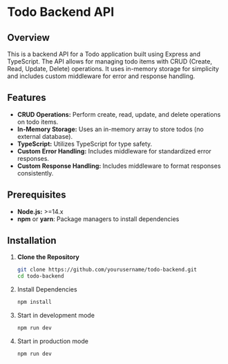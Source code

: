 # Todo Backend API

## Overview

This is a backend API for a Todo application built using Express and TypeScript. The API allows for managing todo items with CRUD (Create, Read, Update, Delete) operations. It uses in-memory storage for simplicity and includes custom middleware for error and response handling.

## Features

- **CRUD Operations:** Perform create, read, update, and delete operations on todo items.
- **In-Memory Storage:** Uses an in-memory array to store todos (no external database).
- **TypeScript:** Utilizes TypeScript for type safety.
- **Custom Error Handling:** Includes middleware for standardized error responses.
- **Custom Response Handling:** Includes middleware to format responses consistently.

## Prerequisites

- **Node.js:** >=14.x
- **npm** or **yarn**: Package managers to install dependencies

## Installation

1. **Clone the Repository**

   ```bash
   git clone https://github.com/yourusername/todo-backend.git
   cd todo-backend
2. Install Dependencies
   ```bash
   npm install

4. Start in development mode
   ```bash
   npm run dev

6. Start in production mode
   ```bash
   npm run dev
